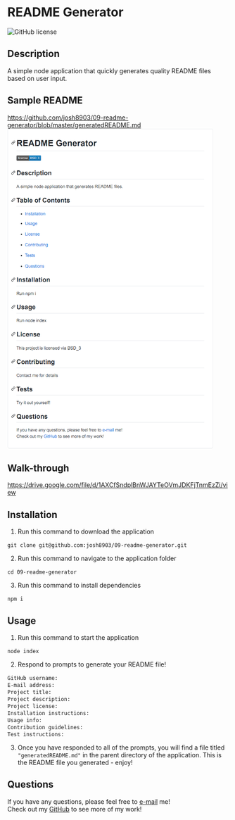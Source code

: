 # README Generator
![GitHub license](https://img.shields.io/badge/license-MIT-blue.svg)
## Description
A simple node application that quickly generates quality README files based on user input.
## Sample README
https://github.com/josh8903/09-readme-generator/blob/master/generatedREADME.md
![screenshot](./assets/images/screenshot.png)
## Walk-through
https://drive.google.com/file/d/1AXCfSndplBnWJAYTeOVmJDKFjTnmEzZi/view
## Installation
1. Run this command to download the application
```
git clone git@github.com:josh8903/09-readme-generator.git
```
2. Run this command to navigate to the application folder
```
cd 09-readme-generator
```
3. Run this command to install dependencies
```
npm i
```
## Usage
1. Run this command to start the application
```
node index
```
2. Respond to prompts to generate your README file!
```
GitHub username:
E-mail address:
Project title:
Project description:
Project license:
Installation instructions:
Usage info:
Contribution guidelines:
Test instructions:
```
3. Once you have responded to all of the prompts, you will find a file titled `"generatedREADME.md"` in the parent directory of the application. This is the README file you generated - enjoy!

## Questions
If you have any questions, please feel free to [e-mail](mailto:thorngren87@gmail.com) me!        
Check out my [GitHub](https://github.com/Josh8903/) to see more of my work!
